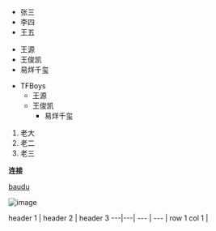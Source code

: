 

+ 张三
+ 李四
+ 王五



- 王源
- 王俊凯
- 易烊千玺

+ TFBoys
	- 王源
	- 王俊凯
		- 易烊千玺

1. 老大
2. 老二
3. 老三

**连接**

[baudu](http://baidu.com)

![image](https://www.baidu.com/img/bd_logo1.png)


header 1 | header 2 | header 3
---|---| --- | --- |
row 1 col 1 | 





